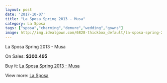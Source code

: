 ```yaml
---
layout: post
date: '2017-10-07'
title: "La Sposa Spring 2013 - Musa"
category: La Sposa
tags: ["sposa","charming","demure","wedding","gowns"]
image: http://img.idealgown.com/6828-thickbox_default/la-sposa-spring-2013-musa.jpg
---
```

La Sposa Spring 2013 - Musa

On Sales: **$300.495**
<a href="https://www.idealgown.com/en/la-sposa/2928-la-sposa-spring-2013-musa.html"><amp-img layout="responsive" width="600" height="600" src="//img.idealgown.com/6828-thickbox_default/la-sposa-spring-2013-musa.jpg" alt="La Sposa Spring 2013 - Musa 0" /></a>
<a href="https://www.idealgown.com/en/la-sposa/2928-la-sposa-spring-2013-musa.html"><amp-img layout="responsive" width="600" height="600" src="//img.idealgown.com/6830-thickbox_default/la-sposa-spring-2013-musa.jpg" alt="La Sposa Spring 2013 - Musa 1" /></a>
<a href="https://www.idealgown.com/en/la-sposa/2928-la-sposa-spring-2013-musa.html"><amp-img layout="responsive" width="600" height="600" src="//img.idealgown.com/6829-thickbox_default/la-sposa-spring-2013-musa.jpg" alt="La Sposa Spring 2013 - Musa 2" /></a>

Buy it: [La Sposa Spring 2013 - Musa](https://www.idealgown.com/en/la-sposa/2928-la-sposa-spring-2013-musa.html "La Sposa Spring 2013 - Musa")

View more: [La Sposa](https://www.idealgown.com/en/35-la-sposa "La Sposa")